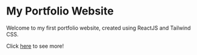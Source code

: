 # My Portfolio Website

Welcome to my first portfolio website, created using ReactJS and Tailwind CSS.

Click [here](https://feliciahmq.vercel.app) to see more!
